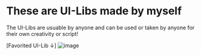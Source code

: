 # These are UI-Libs made by myself
The UI-Libs are usuable by anyone and can be used or taken by anyone for their own creativity or script!

[Favorited UI-Lib ↓]
![image](https://cdn.discordapp.com/attachments/1139122187442323500/1212976690892898324/image.png?ex=65f3cb93&is=65e15693&hm=222dc90b7c533ee8f56937f2d5f1a9c56edea6f18bf84db3ac535550436044f5&)
